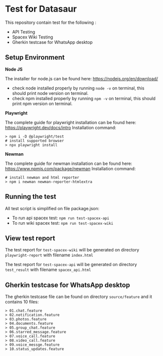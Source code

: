 # Test for Datasaur

This repository contain test for the following :

 - API Testing
 - Spacex Wiki Testing
 - Gherkin testcase for WhatsApp desktop

Setup Environment
-     

**Node JS**

The installer for node.js can be found here: https://nodejs.org/en/download/
-  check node installed properly by running `node -v` on terminal, this should print node version on terminal.
-  check npm installed properly by running `npm -v` on terminal, this should print npm version on terminal.

**Playwright**

The complete guide for playwright installation can be found here: https://playwright.dev/docs/intro 
 Installation command:

    > npm i -D @playwright/test
    # install supported browser
    > npx playwright install

**Newman**

The complete guide for newman installation can be found here: https://www.npmjs.com/package/newman 
Installation command:

    # install newman and html reporter
    > npm i newman newman-reporter-htmlextra

Running the test
- 
All test script is simplified on file package.json:
- To run api spacex test: `npm run test-spacex-api`
- To run wiki spacex test: `npm run test-spacex-wiki`

View test report
-
The test report for `test-spacex-wiki` will be generated on directory `playwright-report` with filename `index.html`

The test report for `test-spacex-api` will be generated on directory `test_result` with filename `spacex_api.html`

Gherkin testcase for WhatsApp desktop
-
The gherkin testcase file can be found on directory `source/feature` and it contains 10 files:

    > 01.chat.feature
    > 02.notification.feature
    > 03.photos.feature
    > 04.documents.feature
    > 05.group_chat.feature
    > 06.starred_message.feature
    > 07.voice_call.feature
    > 08.video_call.feature
    > 09.voice_messge.feature
    > 10.status_updates.feature